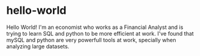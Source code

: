 # hello-world
Hello World!
I'm an economist who works as a Financial Analyst and is trying to learn SQL and python to be more efficient at work. I've found that mySQL and python are very powerfull tools at work, specially when analyzing large datasets.
